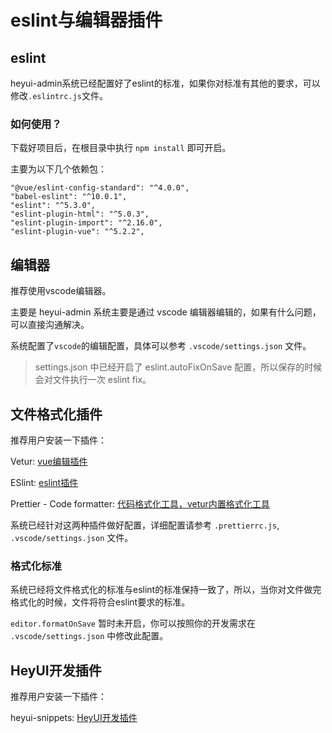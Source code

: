 # eslint与编辑器插件

## eslint

heyui-admin系统已经配置好了eslint的标准，如果你对标准有其他的要求，可以修改`.eslintrc.js`文件。

### 如何使用？

下载好项目后，在根目录中执行 `npm install` 即可开启。

主要为以下几个依赖包：

``` 
"@vue/eslint-config-standard": "^4.0.0",
"babel-eslint": "^10.0.1",
"eslint": "^5.3.0",
"eslint-plugin-html": "^5.0.3",
"eslint-plugin-import": "^2.16.0",
"eslint-plugin-vue": "^5.2.2",

```

## 编辑器

推荐使用vscode编辑器。

主要是 heyui-admin 系统主要是通过 vscode 编辑器编辑的，如果有什么问题，可以直接沟通解决。

系统配置了`vscode`的编辑配置，具体可以参考 `.vscode/settings.json` 文件。

> settings.json 中已经开启了 eslint.autoFixOnSave 配置，所以保存的时候会对文件执行一次 eslint fix。

## 文件格式化插件

推荐用户安装一下插件：

Vetur: [vue编辑插件](https://marketplace.visualstudio.com/items?itemName=octref.vetur)

ESlint: [eslint插件](https://marketplace.visualstudio.com/items?itemName=dbaeumer.vscode-eslint)

Prettier - Code formatter: [代码格式化工具，vetur内置格式化工具](https://marketplace.visualstudio.com/items?itemName=esbenp.prettier-vscode)


系统已经针对这两种插件做好配置，详细配置请参考 `.prettierrc.js`, `.vscode/settings.json` 文件。

### 格式化标准

系统已经将文件格式化的标准与eslint的标准保持一致了，所以，当你对文件做完格式化的时候，文件将符合eslint要求的标准。

`editor.formatOnSave` 暂时未开启，你可以按照你的开发需求在 `.vscode/settings.json` 中修改此配置。

## HeyUI开发插件

推荐用户安装一下插件：

heyui-snippets: [HeyUI开发插件](https://marketplace.visualstudio.com/items?itemName=vvpvvp.heyui-snippets)